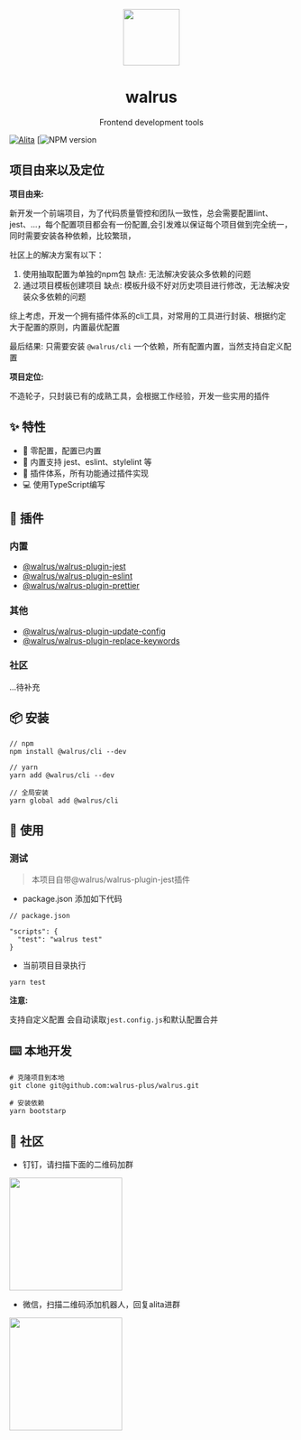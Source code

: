<p align="center">
  <a href="https://github.com/walrus-plus/walrus">
    <img width="100" src="https://avatars0.githubusercontent.com/u/55735928?s=200&v=4">
  </a>
</p>

<h1 align="center">walrus</h1>

<div align="center">
Frontend development tools 
</div>

[![Alita](https://img.shields.io/badge/alitajs-walrus-blue.svg)](https://github.com/walrus-plus/walrus)
[![NPM version](https://img.shields.io/npm/v/@walrus/cli.svg?style=flat)

## 项目由来以及定位

**项目由来:**

新开发一个前端项目，为了代码质量管控和团队一致性，总会需要配置lint、jest、...，每个配置项目都会有一份配置,会引发难以保证每个项目做到完全统一，同时需要安装各种依赖，比较繁琐，

社区上的解决方案有以下：

 1. 使用抽取配置为单独的npm包 缺点: 无法解决安装众多依赖的问题
 2. 通过项目模板创建项目 缺点: 模板升级不好对历史项目进行修改，无法解决安装众多依赖的问题
 
综上考虑，开发一个拥有插件体系的cli工具，对常用的工具进行封装、根据约定大于配置的原则，内置最优配置

最后结果: 只需要安装 `@walrus/cli` 一个依赖，所有配置内置，当然支持自定义配置

**项目定位:** 

不造轮子，只封装已有的成熟工具，会根据工作经验，开发一些实用的插件

## ✨ 特性

* 🚀 零配置，配置已内置
* 💅 内置支持 jest、eslint、stylelint 等
* 🎉 插件体系，所有功能通过插件实现
* 💻 使用TypeScript编写

## 🌈 插件

### 内置

* [@walrus/walrus-plugin-jest](https://github.com/walrus-plus/walrus/blob/master/packages/walrus-plugin-jest/README.md)
* [@walrus/walrus-plugin-eslint](https://github.com/walrus-plus/walrus/blob/master/packages/walrus-plugin-eslint/README.md)
* [@walrus/walrus-plugin-prettier](https://github.com/walrus-plus/walrus/blob/master/packages/walrus-plugin-prettier/README.md)

### 其他

* [@walrus/walrus-plugin-update-config](https://github.com/walrus-plus/walrus-plugin-update-config)
* [@walrus/walrus-plugin-replace-keywords](https://github.com/walrus-plus/walrus-plugin-replace-keywords)

### 社区

...待补充

## 📦 安装

```
// npm
npm install @walrus/cli --dev

// yarn
yarn add @walrus/cli --dev

// 全局安装
yarn global add @walrus/cli

```

## 🔨 使用

### 测试

> 本项目自带@walrus/walrus-plugin-jest插件

* package.json 添加如下代码

```
// package.json

"scripts": {
  "test": "walrus test"
}
```

* 当前项目目录执行

```
yarn test
```

**注意:**

支持自定义配置 会自动读取`jest.config.js`和默认配置合并

## ⌨️ 本地开发

```
# 克隆项目到本地
git clone git@github.com:walrus-plus/walrus.git

# 安装依赖
yarn bootstarp
```


## 🌟 社区

* 钉钉，请扫描下面的二维码加群

<img height="200" src="https://github.com/alitajs/alita/blob/master/public/dingding.png"></img> 

* 微信，扫描二维码添加机器人，回复alita进群

<img height="200" src="https://github.com/alitajs/alita/blob/master/public/wechat.png"></img> 
